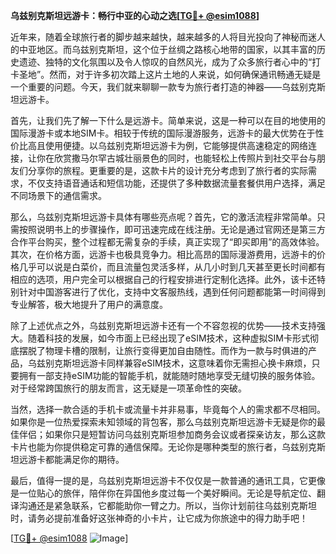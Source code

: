 **乌兹别克斯坦远游卡：畅行中亚的心动之选[[TG💪+ @esim1088](https://t.me/s/esim1088)]**

近年来，随着全球旅行者的脚步越来越快，越来越多的人将目光投向了神秘而迷人的中亚地区。而乌兹别克斯坦，这个位于丝绸之路核心地带的国家，以其丰富的历史遗迹、独特的文化氛围以及令人惊叹的自然风光，成为了众多旅行者心中的“打卡圣地”。然而，对于许多初次踏上这片土地的人来说，如何确保通讯畅通无疑是一个重要的问题。今天，我们就来聊聊一款专为旅行者打造的神器——乌兹别克斯坦远游卡。

首先，让我们先了解一下什么是远游卡。简单来说，这是一种可以在目的地使用的国际漫游卡或本地SIM卡。相较于传统的国际漫游服务，远游卡的最大优势在于性价比高且使用便捷。以乌兹别克斯坦远游卡为例，它能够提供高速稳定的网络连接，让你在欣赏撒马尔罕古城壮丽景色的同时，也能轻松上传照片到社交平台与朋友们分享你的旅程。更重要的是，这款卡片的设计充分考虑到了旅行者的实际需求，不仅支持语音通话和短信功能，还提供了多种数据流量套餐供用户选择，满足不同场景下的通信需求。

那么，乌兹别克斯坦远游卡具体有哪些亮点呢？首先，它的激活流程非常简单。只需按照说明书上的步骤操作，即可迅速完成在线注册。无论是通过官网还是第三方合作平台购买，整个过程都无需复杂的手续，真正实现了“即买即用”的高效体验。其次，在价格方面，远游卡也极具竞争力。相比高昂的国际漫游费用，远游卡的价格几乎可以说是白菜价，而且流量包灵活多样，从几小时到几天甚至更长时间都有相应的选项，用户完全可以根据自己的行程安排进行定制化选择。此外，该卡还特别针对中国游客进行了优化，支持中文客服热线，遇到任何问题都能第一时间得到专业解答，极大地提升了用户的满意度。

除了上述优点之外，乌兹别克斯坦远游卡还有一个不容忽视的优势——技术支持强大。随着科技的发展，如今市面上已经出现了eSIM技术，这种虚拟SIM卡形式彻底摆脱了物理卡槽的限制，让旅行变得更加自由随性。而作为一款与时俱进的产品，乌兹别克斯坦远游卡同样兼容eSIM技术，这意味着你无需担心换卡麻烦，只要拥有一部支持eSIM功能的智能手机，就能随时随地享受无缝切换的服务体验。对于经常跨国旅行的朋友而言，这无疑是一项革命性的突破。

当然，选择一款合适的手机卡或流量卡并非易事，毕竟每个人的需求都不尽相同。如果你是一位热爱探索未知领域的背包客，那么乌兹别克斯坦远游卡无疑是你的最佳伴侣；如果你只是短暂访问乌兹别克斯坦参加商务会议或者探亲访友，那么这款卡片也能为你提供稳定可靠的通信保障。无论你是哪种类型的旅行者，乌兹别克斯坦远游卡都能满足你的期待。

最后，值得一提的是，乌兹别克斯坦远游卡不仅仅是一款普通的通讯工具，它更像是一位贴心的旅伴，陪伴你在异国他乡度过每一个美好瞬间。无论是导航定位、翻译沟通还是紧急联系，它都能助你一臂之力。所以，当你计划前往乌兹别克斯坦时，请务必提前准备好这张神奇的小卡片，让它成为你旅途中的得力助手吧！

[[TG💪+ @esim1088](https://t.me/s/esim1088) ![Image](https://i.postimg.cc/4NQfJmqS/Snipaste-2025-05-13-00-14-12.png)]